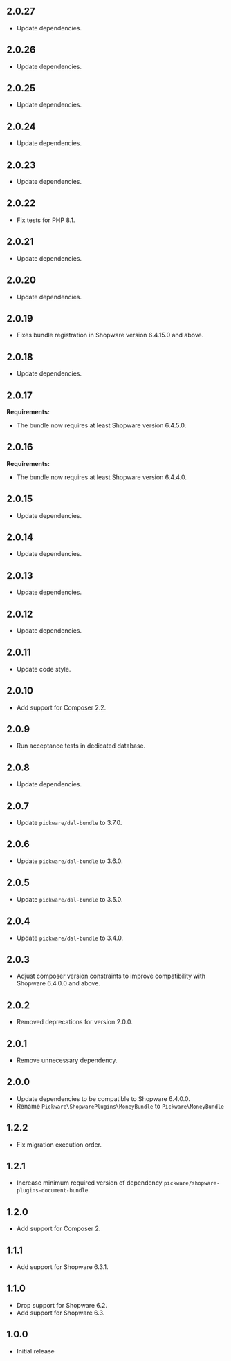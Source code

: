 ## 2.0.27

* Update dependencies.


## 2.0.26

* Update dependencies.


## 2.0.25

* Update dependencies.


## 2.0.24

* Update dependencies.


## 2.0.23

* Update dependencies.


## 2.0.22

* Fix tests for PHP 8.1.


## 2.0.21

* Update dependencies.


## 2.0.20

* Update dependencies.


## 2.0.19

* Fixes bundle registration in Shopware version 6.4.15.0 and above.


## 2.0.18

* Update dependencies.


## 2.0.17

**Requirements:**

* The bundle now requires at least Shopware version 6.4.5.0.


## 2.0.16

**Requirements:**

* The bundle now requires at least Shopware version 6.4.4.0.


## 2.0.15

* Update dependencies.


## 2.0.14

* Update dependencies.


## 2.0.13

* Update dependencies.


## 2.0.12

* Update dependencies.


## 2.0.11

* Update code style.


## 2.0.10

* Add support for Composer 2.2.


## 2.0.9

* Run acceptance tests in dedicated database.


## 2.0.8

* Update dependencies.


## 2.0.7

* Update `pickware/dal-bundle` to 3.7.0.


## 2.0.6

* Update `pickware/dal-bundle` to 3.6.0.


## 2.0.5

* Update `pickware/dal-bundle` to 3.5.0.


## 2.0.4

* Update `pickware/dal-bundle` to 3.4.0.


## 2.0.3

* Adjust composer version constraints to improve compatibility with Shopware 6.4.0.0 and above.


## 2.0.2

* Removed deprecations for version 2.0.0.


## 2.0.1

* Remove unnecessary dependency.


## 2.0.0

* Update dependencies to be compatible to Shopware 6.4.0.0.
* Rename `Pickware\ShopwarePlugins\MoneyBundle` to `Pickware\MoneyBundle`


## 1.2.2

* Fix migration execution order.


## 1.2.1

* Increase minimum required version of dependency `pickware/shopware-plugins-document-bundle`.


## 1.2.0

* Add support for Composer 2.


## 1.1.1

* Add support for Shopware 6.3.1.


## 1.1.0

* Drop support for Shopware 6.2.
* Add support for Shopware 6.3.


## 1.0.0

* Initial release
